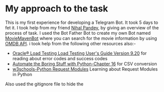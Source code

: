 # My approach to the task

This is my first experience for developing a Telegram Bot. It took 5 days to fet it. I took help from my friend [Nihal Pandey](https://github.com/neurotoxin5060/), by giving an overview of the process of task. I used the Bot Father Bot to create my own Bot named [MovieMavenBot](https://t.me/moviemaven456bot) where you can search for the movie information by using [OMDB API](https://www.omdbapi.com/). i took help from the following other resources also:-

* [Oracle® Load Testing Load Testing User's Guide Version 9.20](https://docs.oracle.com/cd/E25294_01/doc.920/e15484/oltappxa.htm) for reading about error codes and success codes
* [Automate the Boring Stuff with Python-Chapter 16](https://automatetheboringstuff.com/2e/chapter16/) for CSV conversion
* [w3schools-Python Request Modules](https://www.w3schools.com/python/module_requests.asp)    Learning about Request Modules in Python

Also used the gitignore file to hide the 
